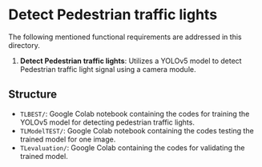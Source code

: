 # Detect Pedestrian traffic lights 

The following mentioned functional requirements are addressed in this directory.

1. **Detect Pedestrian traffic lights**: Utilizes a YOLOv5 model to detect Pedestrian traffic light signal using a camera module.

## Structure

- `TLBEST/`: Google Colab notebook containing the codes for training the YOLOv5 model for detecting pedestrian traffic lights.
- `TLModelTEST/`:  Google Colab notebook containing the codes testing the trained model for one image.
- `TLevaluation/`:  Google Colab containing the codes for validating the trained model.

